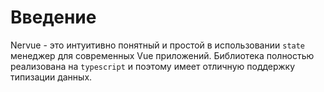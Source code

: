 # Введение

Nervue - это интуитивно понятный и простой в использовании ```state``` менеджер
для современных Vue приложений. Библиотека полностью реализована
на ```typescript``` и поэтому имеет отличную поддержку типизации данных.
